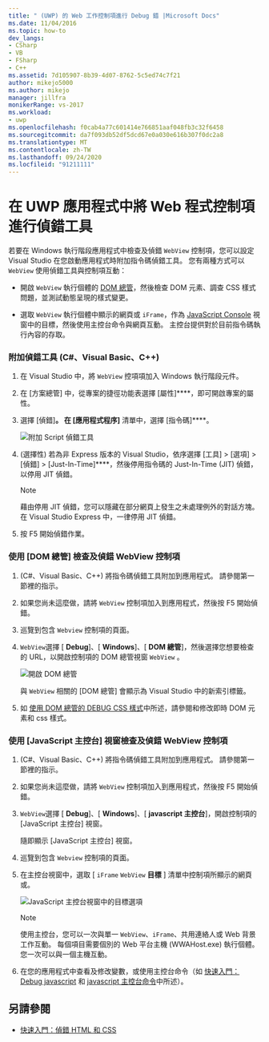 ```yaml
---
title: " (UWP) 的 Web 工作控制項進行 Debug 錯 |Microsoft Docs"
ms.date: 11/04/2016
ms.topic: how-to
dev_langs:
- CSharp
- VB
- FSharp
- C++
ms.assetid: 7d105907-8b39-4d07-8762-5c5ed74c7f21
author: mikejo5000
ms.author: mikejo
manager: jillfra
monikerRange: vs-2017
ms.workload:
- uwp
ms.openlocfilehash: f0cab4a77c601414e766851aaf048fb3c32f6458
ms.sourcegitcommit: da7f093db52df5dcd67e0a030e616b307f0dc2a8
ms.translationtype: MT
ms.contentlocale: zh-TW
ms.lasthandoff: 09/24/2020
ms.locfileid: "91211111"
---
```

# <a name="debug-a-webview-control-in-a-uwp-app"></a>在 UWP 應用程式中將 Web 程式控制項進行偵錯工具

 若要在 Windows 執行階段應用程式中檢查及偵錯 `WebView` 控制項，您可以設定 Visual Studio 在您啟動應用程式時附加指令碼偵錯工具。 您有兩種方式可以 `WebView` 使用偵錯工具與控制項互動：

- 開啟 `WebView` 執行個體的 [DOM 總管](../debugger/quickstart-debug-html-and-css.md)，然後檢查 DOM 元素、調查 CSS 樣式問題，並測試動態呈現的樣式變更。

- 選取 `WebView` 執行個體中顯示的網頁或 `iFrame`，作為 [JavaScript Console](../debugger/javascript-console-commands.md?view=vs-2017&preserve-view=true) 視窗中的目標，然後使用主控台命令與網頁互動。 主控台提供對於目前指令碼執行內容的存取。

### <a name="attach-the-debugger-c-visual-basic-c"></a>附加偵錯工具 (C#、Visual Basic、C++)

1. 在 Visual Studio 中，將 `WebView` 控項項加入 Windows 執行階段元件。

2. 在 [方案總管] 中，從專案的捷徑功能表選擇 [屬性]****，即可開啟專案的屬性。

3. 選擇 [偵錯]****。 在 [應用程式程序]**** 清單中，選擇 [指令碼]****。

     ![附加 Script 偵錯工具](../debugger/media/js_dom_webview_script_debugger.png "JS_DOM_WebView_Script_Debugger")

4. (選擇性) 若為非 Express 版本的 Visual Studio，依序選擇 [工具] > [選項] > [偵錯] > [Just-In-Time]****，然後停用指令碼的 Just-In-Time (JIT) 偵錯，以停用 JIT 偵錯。

    > [!NOTE]
    > 藉由停用 JIT 偵錯，您可以隱藏在部分網頁上發生之未處理例外的對話方塊。 在 Visual Studio Express 中，一律停用 JIT 偵錯。

5. 按 F5 開始偵錯作業。

### <a name="use-the-dom-explorer-to-inspect-and-debug-a-webview-control"></a>使用 [DOM 總管] 檢查及偵錯 WebView 控制項

1. (C#、Visual Basic、C++)  將指令碼偵錯工具附加到應用程式。 請參閱第一節裡的指示。

2. 如果您尚未這麼做，請將 `WebView` 控制項加入到應用程式，然後按 F5 開始偵錯。

3. 巡覽到包含 `Webview` 控制項的頁面。

4. `WebView`選擇 [ **Debug**]、[ **Windows**]、[ **DOM 總管**]，然後選擇您想要檢查的 URL，以開啟控制項的 DOM 總管視窗 `WebView` 。

     ![開啟 DOM 總管](../debugger/media/js_dom_webview.png "JS_DOM_WebView")

     與 `WebView` 相關的 [DOM 總管] 會顯示為 Visual Studio 中的新索引標籤。

5. 如 [使用 DOM 總管的 DEBUG CSS 樣式](quickstart-debug-html-and-css.md)中所述，請參閱和修改即時 DOM 元素和 css 樣式。

### <a name="use-the-javascript-console-window-to-inspect-and-debug-a-webview-control"></a>使用 [JavaScript 主控台] 視窗檢查及偵錯 WebView 控制項

1. (C#、Visual Basic、C++)  將指令碼偵錯工具附加到應用程式。 請參閱第一節裡的指示。

2. 如果您尚未這麼做，請將 `WebView` 控制項加入到應用程式，然後按 F5 開始偵錯。

3. `WebView`選擇 [ **Debug**]、[ **Windows**]、[ **javascript 主控台**]，開啟控制項的 [JavaScript 主控台] 視窗。

     隨即顯示 [JavaScript 主控台] 視窗。

4. 巡覽到包含 `Webview` 控制項的頁面。

5. 在主控台視窗中，選取 [ `iFrame` `WebView` **目標** ] 清單中控制項所顯示的網頁或。

     ![JavaScript 主控台視窗中的目標選項](../debugger/media/js_console_target.png "JS_Console_Target")

    > [!NOTE]
    > 使用主控台，您可以一次與單一 `WebView`、`iFrame`、共用連絡人或 Web 背景工作互動。 每個項目需要個別的 Web 平台主機 (WWAHost.exe) 執行個體。 您一次可以與一個主機互動。

6. 在您的應用程式中查看及修改變數，或使用主控台命令（如 [快速入門： Debug javascript](../debugger/quickstart-debug-javascript-using-the-console.md) 和 [javascript 主控台命令](../debugger/javascript-console-commands.md?view=vs-2017&preserve-view=true)中所述）。

## <a name="see-also"></a>另請參閱

- [快速入門：偵錯 HTML 和 CSS](../debugger/quickstart-debug-html-and-css.md)